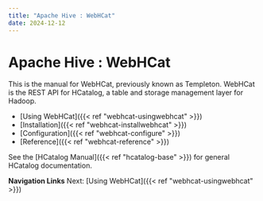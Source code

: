 ```yaml
---
title: "Apache Hive : WebHCat"
date: 2024-12-12
---
```


# Apache Hive : WebHCat

This is the manual for WebHCat, previously known as Templeton. WebHCat is the REST API for HCatalog, a table and storage management layer for Hadoop. 

* [Using WebHCat]({{< ref "webhcat-usingwebhcat" >}})
* [Installation]({{< ref "webhcat-installwebhcat" >}})
* [Configuration]({{< ref "webhcat-configure" >}})
* [Reference]({{< ref "webhcat-reference" >}})

See the [HCatalog Manual]({{< ref "hcatalog-base" >}}) for general HCatalog documentation.

**Navigation Links**
Next: [Using WebHCat]({{< ref "webhcat-usingwebhcat" >}})



 

 

